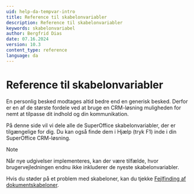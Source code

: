 ```yaml
---
uid: help-da-tempvar-intro
title: Reference til skabelonvariabler
description: Reference til skabelonvariabler
keywords: skabelonvariabel
author: Bergfrid Dias
date: 07.16.2024
version: 10.3
content_type: reference
language: da
---
```


# Reference til skabelonvariabler

En personlig besked modtages altid bedre end en generisk besked. Derfor er en af de største fordele ved at bruge en CRM-løsning muligheden for nemt at tilpasse dit indhold og din kommunikation.

På denne side vil vi dele alle de SuperOffice skabelonvariabler, der er tilgængelige for dig. Du kan også finde dem i Hjælp (tryk F1) inde i din SuperOffice CRM-løsning.

> [!NOTE]
> Når nye udgivelser implementeres, kan der være tilfælde, hvor brugervejledningen endnu ikke inkluderer de nyeste skabelonvariabler.

Hvis du støder på et problem med skabeloner, kan du tjekke [Fejlfinding af dokumentskabeloner][2].

<!-- Referenced links -->
[2]: ../learn/troubleshooting.md
